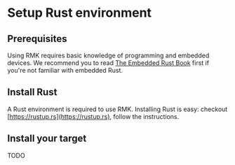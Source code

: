 # Setup Rust environment

## Prerequisites

Using RMK requires basic knowledge of programming and embedded devices. We recommend you to read [The Embedded Rust Book](https://docs.rust-embedded.org/book/) first if you're not familiar with embedded Rust.

## Install Rust

A Rust environment is required to use RMK. Installing Rust is easy: checkout [https://rustup.rs](https://rustup.rs), follow the instructions.

## Install your target

TODO